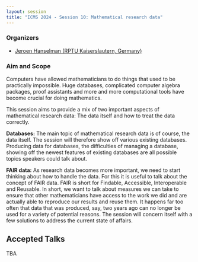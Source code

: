 ```yaml
---
layout: session
title: "ICMS 2024 - Session 10: Mathematical research data"
---
```

### Organizers
   * [Jeroen Hanselman (RPTU Kaiserslautern, Germany)](https://hanselmanj.eu/)<br/>

### Aim and Scope

Computers have allowed mathematicians to do things that used to be practically impossible. Huge databases, complicated computer algebra packages, proof assistants and more and more computational tools have become crucial for doing mathematics.

This session aims to provide a mix of two important aspects of mathematical research data: The data itself and how to treat the data correctly. 

**Databases:**
The main topic of mathematical research data is of course, the data itself. The session will therefore show off various existing databases. Producing data for databases, the difficulties of managing a database, showing off the newest features of existing databases are all possible topics speakers could talk about. 

**FAIR data:**
As research data becomes more important, we need to start thinking about how to handle the data. For this it is useful to talk about the concept of FAIR data. FAIR is short for Findable, Accessible, Interoperable and Reusable. In short, we want to talk about measures we can take to ensure that other mathematicians have access to the work we did and are actually able to reproduce our results and reuse them. It happens far too often that data that was produced, say, two years ago can no longer be used for a variety of potential reasons. The session will concern itself with a few solutions to address the current state of affairs.

## Accepted Talks
TBA

